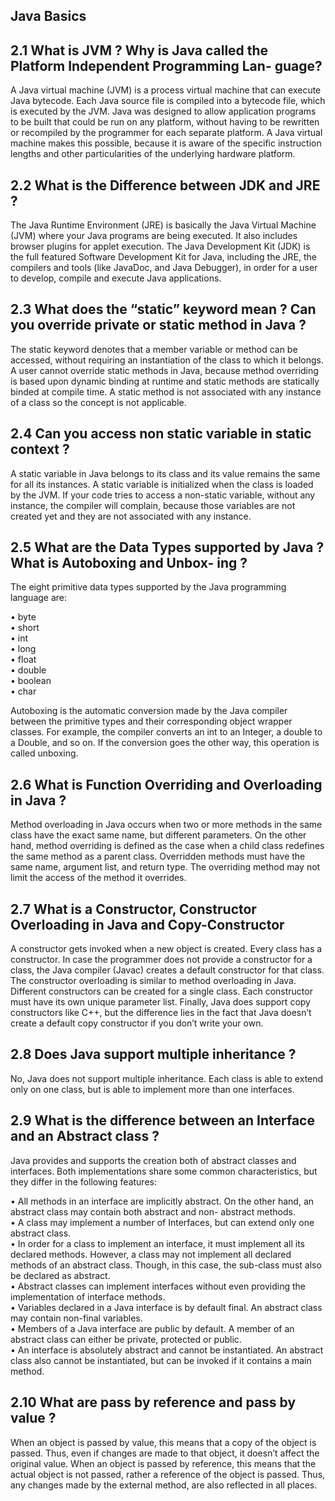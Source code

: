 ## Java Basics
## 2.1	What is JVM ? Why is Java called the Platform Independent Programming Lan- guage?
A Java virtual machine (JVM) is a process virtual machine that can execute Java bytecode. Each Java source file is compiled into a bytecode file, which is executed by the JVM. Java was designed to allow application programs to be built that could be run on any platform, without having to be rewritten or recompiled by the programmer for each separate platform. A Java virtual machine makes this possible, because it is aware of the specific instruction lengths and other particularities of the underlying hardware platform.

## 2.2	What is the Difference between JDK and JRE ?

The Java Runtime Environment (JRE) is basically the Java Virtual Machine (JVM) where your Java programs are being executed. It also includes browser plugins for applet execution. The Java Development Kit (JDK) is the full featured Software Development Kit for Java, including the JRE, the compilers and tools (like JavaDoc, and Java Debugger), in order for a user to develop, compile and execute Java applications.

## 2.3	What does the “static” keyword mean ?	Can you override private or static method in Java ?
The static keyword denotes that a member variable or method can be accessed, without requiring an instantiation of the class to which it belongs. A user cannot override static methods in Java, because method overriding is based upon dynamic binding at runtime and static methods are statically binded at compile time. A static method is not associated with any instance of a class so the concept is not applicable.

## 2.4	Can you access non static variable in static context ?

A static variable in Java belongs to its class and its value remains the same for all its instances. A static variable is initialized when the class is loaded by the JVM. If your code tries to access a non-static variable, without any instance, the compiler will complain, because those variables are not created yet and they are not associated with any instance.
 


## 2.5	What are the Data Types supported by Java ? What is Autoboxing and Unbox- ing ?
The eight primitive data types supported by the Java programming language are:

•	byte<br>
•	short<br>
•	int<br>
•	long<br>
•	float<br>
•	double<br>
•	boolean<br>
•	char<br>

Autoboxing is the automatic conversion made by the Java compiler between the primitive types and their corresponding object wrapper classes. For example, the compiler converts an int to an Integer, a double to a Double, and so on. If the conversion goes the other way, this operation is called unboxing.

## 2.6	What is Function Overriding and Overloading in Java ?

Method overloading in Java occurs when two or more methods in the same class have the exact same name, but different parameters. On the other hand, method overriding is defined as the case when a child class redefines the same method as a parent class. Overridden methods must have the same name, argument list, and return type. The overriding method may not limit the access of the method it overrides.

## 2.7	What is a Constructor, Constructor Overloading in Java and Copy-Constructor

A constructor gets invoked when a new object is created. Every class has a constructor. In case the programmer does not provide a constructor for a class, the Java compiler (Javac) creates a default constructor for that class. The constructor overloading is similar to method overloading in Java. Different constructors can be created for a single class. Each constructor must have its own unique parameter list. Finally, Java does support copy constructors like C++, but the difference lies in the fact that Java doesn’t create a default copy constructor if you don’t write your own.

## 2.8	Does Java support multiple inheritance ?

No, Java does not support multiple inheritance. Each class is able to extend only on one class, but is able to implement more than one interfaces.

## 2.9	What is the difference between an Interface and an Abstract class ?

Java provides and supports the creation both of abstract classes and interfaces. Both implementations share some common characteristics, but they differ in the following features:

•	All methods in an interface are implicitly abstract. On the other hand, an abstract class may contain both abstract and non- abstract methods.<br>
•	A class may implement a number of Interfaces, but can extend only one abstract class.<br>
•	In order for a class to implement an interface, it must implement all its declared methods. However, a class may not implement all declared methods of an abstract class. Though, in this case, the sub-class must also be declared as abstract.<br>
•	Abstract classes can implement interfaces without even providing the implementation of interface methods.<br>
•	Variables declared in a Java interface is by default final. An abstract class may contain non-final variables.<br>
•	Members of a Java interface are public by default. A member of an abstract class can either be private, protected or public.<br>
•	An interface is absolutely abstract and cannot be instantiated. An abstract class also cannot be instantiated, but can be invoked if it contains a main method.<br>

## 2.10	What are pass by reference and pass by value ?

When an object is passed by value, this means that a copy of the object is passed. Thus, even if changes are made to that object, it doesn’t affect the original value. When an object is passed by reference, this means that the actual object is not passed, rather a reference of the object is passed. Thus, any changes made by the external method, are also reflected in all places. 
